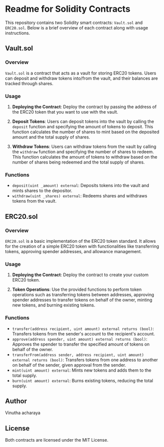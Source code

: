 # Readme for Solidity Contracts

This repository contains two Solidity smart contracts: `Vault.sol` and `ERC20.sol`. Below is a brief overview of each contract along with usage instructions.

## Vault.sol

### Overview
`Vault.sol` is a contract that acts as a vault for storing ERC20 tokens. Users can deposit and withdraw tokens into/from the vault, and their balances are tracked through shares.

### Usage
1. **Deploying the Contract**: Deploy the contract by passing the address of the ERC20 token that you want to use with the vault.

2. **Deposit Tokens**: Users can deposit tokens into the vault by calling the `deposit` function and specifying the amount of tokens to deposit. This function calculates the number of shares to mint based on the deposited amount and the total supply of shares.

3. **Withdraw Tokens**: Users can withdraw tokens from the vault by calling the `withdraw` function and specifying the number of shares to redeem. This function calculates the amount of tokens to withdraw based on the number of shares being redeemed and the total supply of shares.

### Functions
- `deposit(uint _amount) external`: Deposits tokens into the vault and mints shares to the depositor.
- `withdraw(uint _shares) external`: Redeems shares and withdraws tokens from the vault.

## ERC20.sol

### Overview
`ERC20.sol` is a basic implementation of the ERC20 token standard. It allows for the creation of a simple ERC20 token with functionalities like transferring tokens, approving spender addresses, and allowance management.

### Usage
1. **Deploying the Contract**: Deploy the contract to create your custom ERC20 token.

2. **Token Operations**: Use the provided functions to perform token operations such as transferring tokens between addresses, approving spender addresses to transfer tokens on behalf of the owner, minting new tokens, and burning existing tokens.

### Functions
- `transfer(address recipient, uint amount) external returns (bool)`: Transfers tokens from the sender's account to the recipient's account.
- `approve(address spender, uint amount) external returns (bool)`: Approves the spender to transfer the specified amount of tokens on behalf of the owner.
- `transferFrom(address sender, address recipient, uint amount) external returns (bool)`: Transfers tokens from one address to another on behalf of the sender, given approval from the sender.
- `mint(uint amount) external`: Mints new tokens and adds them to the total supply.
- `burn(uint amount) external`: Burns existing tokens, reducing the total supply.

## Author

Vinutha acharaya 

## License
Both contracts are licensed under the MIT License.
